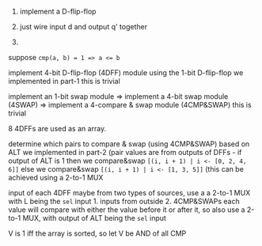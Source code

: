 1. implement a D-flip-flop
   
2. just wire input d and output q' together 

3. 

suppose `cmp(a, b) = 1 => a <= b`

implement 4-bit D-flip-flop (4DFF) module using the 1-bit D-flip-flop we implemented in part-1
    this is trivial

implement an 1-bit swap module => implement a 4-bit swap module (4SWAP) => implement a 4-compare & swap module (4CMP&SWAP)
    this is trivial

8 4DFFs are used as an array.

determine which pairs to compare & swap (using 4CMP&SWAP) based on ALT we implemented in part-2
    (pair values are from outputs of DFFs
    - if output of ALT is 1 then we compare&swap `[(i, i + 1) | i <- [0, 2, 4, 6]]` else we compare&swap `[(i, i + 1) | i <- [1, 3, 5]]`
        (this can be achieved using a 2-to-1 MUX

input of each 4DFF maybe from two types of sources, use a a 2-to-1 MUX with L being the `sel` input
    1. inputs from outside
    2. 4CMP&SWAPs
        each value will compare with either the value before it or after it, so also use a 2-to-1 MUX, with output of ALT being the `sel` input  

V is 1 iff the array is sorted, so let V be AND of all CMP



